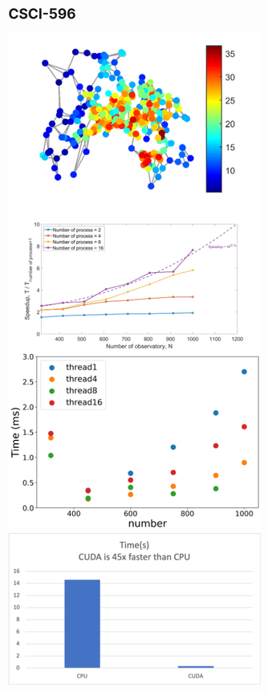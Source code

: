 # CSCI-596

![](project/result_plot/DenoisedSignal_A.png)
![](project/result_plot/Mpi_speed_up.png)
![](project/result_plot/thread.png)
![](project/result_plot/CPUvsCUDA.png)
